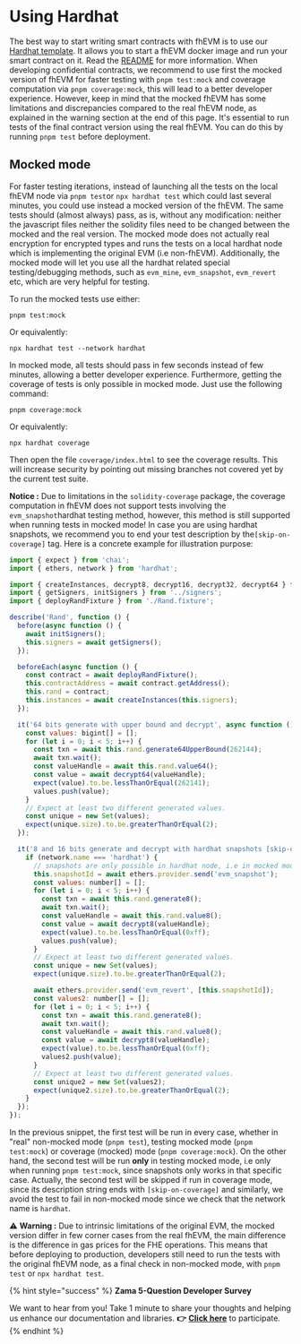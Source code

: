 # Using Hardhat

The best way to start writing smart contracts with fhEVM is to use our [Hardhat template](https://github.com/zama-ai/fhevm-hardhat-template).
It allows you to start a fhEVM docker image and run your smart contract on it. Read the [README](https://github.com/zama-ai/fhevm-hardhat-template/blob/main/README.md) for more information.
When developing confidential contracts, we recommend to use first the mocked version of fhEVM for faster testing with `pnpm test:mock` and coverage computation via `pnpm coverage:mock`, this will lead to a better developer experience. However, keep in mind that the mocked fhEVM has some limitations and discrepancies compared to the real fhEVM node, as explained in the warning section at the end of this page.
It's essential to run tests of the final contract version using the real fhEVM. You can do this by running `pnpm test` before deployment.

## Mocked mode

For faster testing iterations, instead of launching all the tests on the local fhEVM node via `pnpm test`or `npx hardhat test` which could last several minutes, you could use instead a mocked version of the fhEVM.
The same tests should (almost always) pass, as is, without any modification: neither the javascript files neither the solidity files need to be changed between the mocked and the real version. The mocked mode does not actually real encryption for encrypted types and runs the tests on a local hardhat node which is implementing the original EVM (i.e non-fhEVM). Additionally, the mocked mode will let you use all the hardhat related special testing/debugging methods, such as `evm_mine`, `evm_snapshot`, `evm_revert` etc, which are very helpful for testing.

To run the mocked tests use either:

```
pnpm test:mock
```

Or equivalently:

```
npx hardhat test --network hardhat
```

In mocked mode, all tests should pass in few seconds instead of few minutes, allowing a better developer experience.
Furthermore, getting the coverage of tests is only possible in mocked mode. Just use the following command:

```
pnpm coverage:mock
```

Or equivalently:

```
npx hardhat coverage
```

Then open the file `coverage/index.html` to see the coverage results. This will increase security by pointing out missing branches not covered yet by the current test suite.

**Notice :** Due to limitations in the `solidity-coverage` package, the coverage computation in fhEVM does not support tests involving the `evm_snapshot`hardhat testing method, however, this method is still supported when running tests in mocked mode! In case you are using hardhat snapshots, we recommend you to end your test description by the`[skip-on-coverage]` tag. Here is a concrete example for illustration purpose:

```js
import { expect } from 'chai';
import { ethers, network } from 'hardhat';

import { createInstances, decrypt8, decrypt16, decrypt32, decrypt64 } from '../instance';
import { getSigners, initSigners } from '../signers';
import { deployRandFixture } from './Rand.fixture';

describe('Rand', function () {
  before(async function () {
    await initSigners();
    this.signers = await getSigners();
  });

  beforeEach(async function () {
    const contract = await deployRandFixture();
    this.contractAddress = await contract.getAddress();
    this.rand = contract;
    this.instances = await createInstances(this.signers);
  });

  it('64 bits generate with upper bound and decrypt', async function () {
    const values: bigint[] = [];
    for (let i = 0; i < 5; i++) {
      const txn = await this.rand.generate64UpperBound(262144);
      await txn.wait();
      const valueHandle = await this.rand.value64();
      const value = await decrypt64(valueHandle);
      expect(value).to.be.lessThanOrEqual(262141);
      values.push(value);
    }
    // Expect at least two different generated values.
    const unique = new Set(values);
    expect(unique.size).to.be.greaterThanOrEqual(2);
  });

  it('8 and 16 bits generate and decrypt with hardhat snapshots [skip-on-coverage]', async function () {
    if (network.name === 'hardhat') {
      // snapshots are only possible in hardhat node, i.e in mocked mode
      this.snapshotId = await ethers.provider.send('evm_snapshot');
      const values: number[] = [];
      for (let i = 0; i < 5; i++) {
        const txn = await this.rand.generate8();
        await txn.wait();
        const valueHandle = await this.rand.value8();
        const value = await decrypt8(valueHandle);
        expect(value).to.be.lessThanOrEqual(0xff);
        values.push(value);
      }
      // Expect at least two different generated values.
      const unique = new Set(values);
      expect(unique.size).to.be.greaterThanOrEqual(2);

      await ethers.provider.send('evm_revert', [this.snapshotId]);
      const values2: number[] = [];
      for (let i = 0; i < 5; i++) {
        const txn = await this.rand.generate8();
        await txn.wait();
        const valueHandle = await this.rand.value8();
        const value = await decrypt8(valueHandle);
        expect(value).to.be.lessThanOrEqual(0xff);
        values2.push(value);
      }
      // Expect at least two different generated values.
      const unique2 = new Set(values2);
      expect(unique2.size).to.be.greaterThanOrEqual(2);
    }
  });
});
```

In the previous snippet, the first test will be run in every case, whether in "real" non-mocked mode (`pnpm test`), testing mocked mode (`pnpm test:mock`) or coverage (mocked) mode (`pnpm coverage:mock`). On the other hand, the second test will be run **only** in testing mocked mode, i.e only when running `pnpm test:mock`, since snapshots only works in that specific case. Actually, the second test will be skipped if run in coverage mode, since its description string ends with `[skip-on-coverage]` and similarly, we avoid the test to fail in non-mocked mode since we check that the network name is `hardhat`.

⚠️ **Warning :** Due to intrinsic limitations of the original EVM, the mocked version differ in few corner cases from the real fhEVM, the main difference is the difference in gas prices for the FHE operations. This means that before deploying to production, developers still need to run the tests with the original fhEVM node, as a final check in non-mocked mode, with `pnpm test` or `npx hardhat test`.

{% hint style="success" %}
**Zama 5-Question Developer Survey**

We want to hear from you! Take 1 minute to share your thoughts and helping us enhance our documentation and libraries. **👉** [**Click here**](https://www.zama.ai/developer-survey) to participate.
{% endhint %}